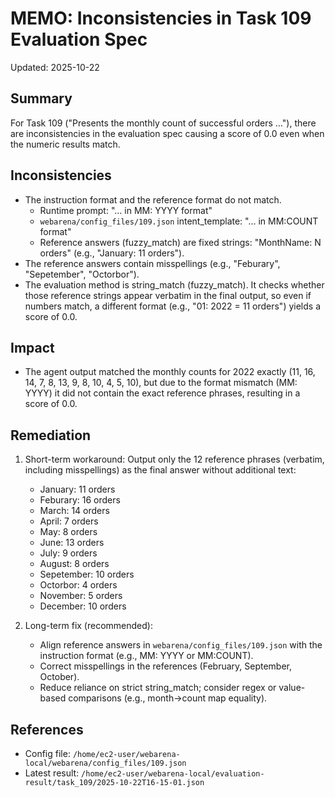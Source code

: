 # MEMO: Inconsistencies in Task 109 Evaluation Spec

Updated: 2025-10-22

## Summary
For Task 109 ("Presents the monthly count of successful orders …"), there are inconsistencies in the evaluation spec causing a score of 0.0 even when the numeric results match.

## Inconsistencies
- The instruction format and the reference format do not match.
  - Runtime prompt: "… in MM: YYYY format"
  - `webarena/config_files/109.json` intent_template: "… in MM:COUNT format"
  - Reference answers (fuzzy_match) are fixed strings: "MonthName: N orders" (e.g., "January: 11 orders").
- The reference answers contain misspellings (e.g., "Feburary", "Sepetember", "Octorbor").
- The evaluation method is string_match (fuzzy_match). It checks whether those reference strings appear verbatim in the final output, so even if numbers match, a different format (e.g., "01: 2022 = 11 orders") yields a score of 0.0.

## Impact
- The agent output matched the monthly counts for 2022 exactly (11, 16, 14, 7, 8, 13, 9, 8, 10, 4, 5, 10), but due to the format mismatch (MM: YYYY) it did not contain the exact reference phrases, resulting in a score of 0.0.

## Remediation
1) Short-term workaround: Output only the 12 reference phrases (verbatim, including misspellings) as the final answer without additional text:
   - January: 11 orders
   - Feburary: 16 orders
   - March: 14 orders
   - April: 7 orders
   - May: 8 orders
   - June: 13 orders
   - July: 9 orders
   - August: 8 orders
   - Sepetember: 10 orders
   - Octorbor: 4 orders
   - November: 5 orders
   - December: 10 orders

2) Long-term fix (recommended):
   - Align reference answers in `webarena/config_files/109.json` with the instruction format (e.g., MM: YYYY or MM:COUNT).
   - Correct misspellings in the references (February, September, October).
   - Reduce reliance on strict string_match; consider regex or value-based comparisons (e.g., month→count map equality).

## References
- Config file: `/home/ec2-user/webarena-local/webarena/config_files/109.json`
- Latest result: `/home/ec2-user/webarena-local/evaluation-result/task_109/2025-10-22T16-15-01.json`

